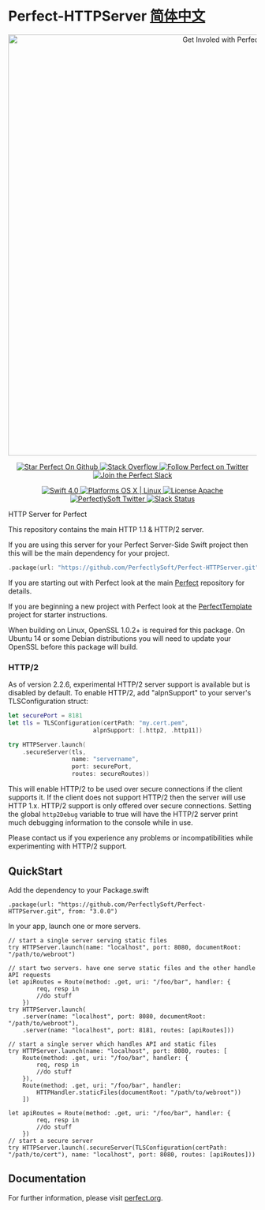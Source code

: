 # Perfect-HTTPServer [简体中文](README.zh_CN.MD)

<p align="center">
    <a href="http://perfect.org/get-involved.html" target="_blank">
        <img src="http://perfect.org/assets/github/perfect_github_2_0_0.jpg" alt="Get Involed with Perfect!" width="854" />
    </a>
</p>

<p align="center">
    <a href="https://github.com/PerfectlySoft/Perfect" target="_blank">
        <img src="http://www.perfect.org/github/Perfect_GH_button_1_Star.jpg" alt="Star Perfect On Github" />
    </a>  
    <a href="http://stackoverflow.com/questions/tagged/perfect" target="_blank">
        <img src="http://www.perfect.org/github/perfect_gh_button_2_SO.jpg" alt="Stack Overflow" />
    </a>  
    <a href="https://twitter.com/perfectlysoft" target="_blank">
        <img src="http://www.perfect.org/github/Perfect_GH_button_3_twit.jpg" alt="Follow Perfect on Twitter" />
    </a>  
    <a href="http://perfect.ly" target="_blank">
        <img src="http://www.perfect.org/github/Perfect_GH_button_4_slack.jpg" alt="Join the Perfect Slack" />
    </a>
</p>

<p align="center">
    <a href="https://developer.apple.com/swift/" target="_blank">
        <img src="https://img.shields.io/badge/Swift-4.0-orange.svg?style=flat" alt="Swift 4.0">
    </a>
    <a href="https://developer.apple.com/swift/" target="_blank">
        <img src="https://img.shields.io/badge/Platforms-OS%20X%20%7C%20Linux%20-lightgray.svg?style=flat" alt="Platforms OS X | Linux">
    </a>
    <a href="http://perfect.org/licensing.html" target="_blank">
        <img src="https://img.shields.io/badge/License-Apache-lightgrey.svg?style=flat" alt="License Apache">
    </a>
    <a href="http://twitter.com/PerfectlySoft" target="_blank">
        <img src="https://img.shields.io/badge/Twitter-@PerfectlySoft-blue.svg?style=flat" alt="PerfectlySoft Twitter">
    </a>
    <a href="http://perfect.ly" target="_blank">
        <img src="http://perfect.ly/badge.svg" alt="Slack Status">
    </a>
</p>

HTTP Server for Perfect

This repository contains the main HTTP 1.1 &amp; HTTP/2 server.

If you are using this server for your Perfect Server-Side Swift project then this will be the main dependency for your project.

```swift
.package(url: "https://github.com/PerfectlySoft/Perfect-HTTPServer.git", from: "3.0.0")
```

If you are starting out with Perfect look at the main [Perfect](https://github.com/PerfectlySoft/Perfect) repository for details.

If you are beginning a new project with Perfect look at the [PerfectTemplate](https://github.com/PerfectlySoft/PerfectTemplate) project for starter instructions.

When building on Linux, OpenSSL 1.0.2+ is required for this package. On Ubuntu 14 or some Debian distributions you will need to update your OpenSSL before this package will build.

### HTTP/2

As of version 2.2.6, experimental HTTP/2 server support is available but is disabled by default. To enable HTTP/2, add "alpnSupport" to your server's TLSConfiguration struct:

```swift
let securePort = 8181
let tls = TLSConfiguration(certPath: "my.cert.pem", 
						alpnSupport: [.http2, .http11])

try HTTPServer.launch(
	.secureServer(tls,
	              name: "servername",
	              port: securePort,
	              routes: secureRoutes))
```

This will enable HTTP/2 to be used over secure connections if the client supports it. If the client does not support HTTP/2 then the server will use HTTP 1.x. HTTP/2 support is only offered over secure connections. Setting the global `http2Debug` variable to true will have the HTTP/2 server print much debugging information to the console while in use.

Please contact us if you experience any problems or incompatibilities while experimenting with HTTP/2 support.

## QuickStart

Add the dependency to your Package.swift

`.package(url: "https://github.com/PerfectlySoft/Perfect-HTTPServer.git", from: "3.0.0")`

In your app, launch one or more servers.
```
// start a single server serving static files
try HTTPServer.launch(name: "localhost", port: 8080, documentRoot: "/path/to/webroot")
 
// start two servers. have one serve static files and the other handle API requests
let apiRoutes = Route(method: .get, uri: "/foo/bar", handler: {
        req, resp in
        //do stuff
    })
try HTTPServer.launch(
    .server(name: "localhost", port: 8080, documentRoot:  "/path/to/webroot"),
    .server(name: "localhost", port: 8181, routes: [apiRoutes]))
 
// start a single server which handles API and static files
try HTTPServer.launch(name: "localhost", port: 8080, routes: [
    Route(method: .get, uri: "/foo/bar", handler: {
        req, resp in
        //do stuff
    }),
    Route(method: .get, uri: "/foo/bar", handler:
        HTTPHandler.staticFiles(documentRoot: "/path/to/webroot"))
    ])
 
let apiRoutes = Route(method: .get, uri: "/foo/bar", handler: {
        req, resp in
        //do stuff
    })
// start a secure server
try HTTPServer.launch(.secureServer(TLSConfiguration(certPath: "/path/to/cert"), name: "localhost", port: 8080, routes: [apiRoutes]))
```

## Documentation

For further information, please visit [perfect.org](http://www.perfect.org/docs/HTTPServer.html).


